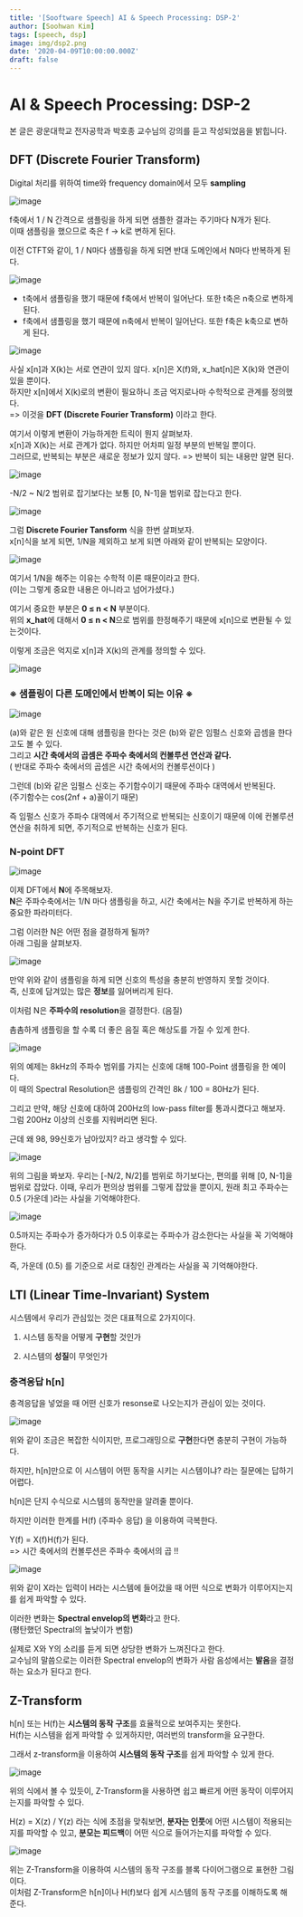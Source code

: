 ```yaml
---
title: '[Sooftware Speech] AI & Speech Processing: DSP-2'
author: [Soohwan Kim]
tags: [speech, dsp]
image: img/dsp2.png
date: '2020-04-09T10:00:00.000Z'
draft: false
---
```


# AI & Speech Processing: DSP-2
  

  
본 글은 광운대학교 전자공학과 박호종 교수님의 강의를 듣고 작성되었음을 밝힙니다.  
  
## DFT (Discrete Fourier Transform)
  
Digital 처리를 위하여 time와 frequency domain에서 모두 **sampling**  
  
![image](https://user-images.githubusercontent.com/42150335/78664225-88cf2000-790e-11ea-97f9-b045bfaa45d7.png)  
  
f축에서 1 / N 간격으로 샘플링을 하게 되면 샘플한 결과는 주기마다 N개가 된다.  
이때 샘플링을 했으므로 축은 f -> k로 변하게 된다.  

이전 CTFT와 같이, 1 / N마다 샘플링을 하게 되면 반대 도메인에서 N마다 반복하게 된다.  

![image](https://user-images.githubusercontent.com/42150335/78664562-3c381480-790f-11ea-845a-08b0022d3aee.png)
  
* t축에서 샘플링을 했기 때문에 f축에서 반복이 일어난다. 또한 t축은 n축으로 변하게 된다.  
* f축에서 샘플링을 했기 때문에 n축에서 반복이 일어난다. 또한 f축은 k축으로 변하게 된다.  

![image](https://user-images.githubusercontent.com/42150335/78664917-efa10900-790f-11ea-88d5-232526cb7e1d.png)


사실 x[n]과 X(k)는 서로 연관이 있지 않다. x[n]은 X(f)와, x_hat[n]은 X(k)와 연관이 있을 뿐이다.   
하지만 x[n]에서 X(k)로의 변환이 필요하니 조금 억지로나마 수학적으로 관계를 정의했다.  
=> 이것을 **DFT (Discrete Fourier Transform)** 이라고 한다.  
  
여기서 이렇게 변환이 가능하게한 트릭이 뭔지 살펴보자.  
x[n]과 X(k)는 서로 관계가 없다. 하지만 어차피 일정 부분의 반복일 뿐이다.  
그러므로, 반복되는 부분은 새로운 정보가 있지 않다. => 반복이 되는 내용만 알면 된다.  
  
![image](https://user-images.githubusercontent.com/42150335/78665186-61795280-7910-11ea-86dc-36622103938e.png)
  


-N/2 ~ N/2 범위로 잡기보다는 보통 [0, N-1]을 범위로 잡는다고 한다.  
  
![image](https://user-images.githubusercontent.com/42150335/79641837-dbdd8880-81d4-11ea-8ba1-882096d7f5c1.png)  
  
그럼 **Discrete Fourier Tansform** 식을 한번 살펴보자.  
x[n]식을 보게 되면, 1/N을 제외하고 보게 되면 아래와 같이 반복되는 모양이다.  
  
![image](https://user-images.githubusercontent.com/42150335/79641889-4262a680-81d5-11ea-8603-e57920de4d29.png)  
  
여기서 1/N을 해주는 이유는 수학적 이론 때문이라고 한다.  
(이는 그렇게 중요한 내용은 아니라고 넘어가셨다.)  
  
여기서 중요한 부분은 **0 ≤ n < N** 부분이다.  
위의 **x_hat**에 대해서 **0 ≤ n < N**으로 범위를 한정해주기 때문에 x[n]으로 변환될 수 있는것이다.  
  
이렇게 조금은 억지로 x[n]과 X(k)의 관계를 정의할 수 있다.  
  
![image](https://user-images.githubusercontent.com/42150335/79642034-214e8580-81d6-11ea-8ebd-d7a31101714a.png)  
  
### ※ 샘플링이 다른 도메인에서 반복이 되는 이유 ※  
  
![image](https://user-images.githubusercontent.com/42150335/79642307-b9993a00-81d7-11ea-98ac-2ba51258285d.png)  
  
(a)와 같은 원 신호에 대해 샘플링을 한다는 것은 (b)와 같은 임펄스 신호와 곱셈을 한다고도 볼 수 있다.  
그리고 **시간 축에서의 곱셈은 주파수 축에서의 컨볼루션 연산과 같다.**  
( 반대로 주파수 축에서의 곱셈은 시간 축에서의 컨볼루션이다 )  

그런데 (b)와 같은 임펄스 신호는 주기함수이기 때문에 주파수 대역에서 반복된다.  
(주기함수는 cos(2nf + a)꼴이기 때문)  
  
즉 임펄스 신호가 주파수 대역에서 주기적으로 반복되는 신호이기 때문에 이에 컨볼루션 연산을 취하게 되면, 주기적으로 반복하는 신호가 된다.  
  
### N-point DFT
  
![image](https://user-images.githubusercontent.com/42150335/79642567-252fd700-81d9-11ea-8f2e-347a489a8d5d.png)
  
이제 DFT에서 **N**에 주목해보자.  
**N**은 주파수축에서는 1/N 마다 샘플링을 하고, 시간 축에서는 N을 주기로 반복하게 하는 중요한 파라미터다.  
  
그럼 이러한 N은 어떤 점을 결정하게 될까?  
아래 그림을 살펴보자.

![image](https://user-images.githubusercontent.com/42150335/79642660-e77f7e00-81d9-11ea-8834-9ec678cdcb44.png)  
  
만약 위와 같이 샘플링을 하게 되면 신호의 특성을 충분히 반영하지 못할 것이다.  
즉, 신호에 담겨있는 많은 **정보**를 잃어버리게 된다.  
  
이처럼 N은 **주파수의 resolution**을 결정한다. (음질)  
  
촘촘하게 샘플링을 할 수록 더 좋은 음질 혹은 해상도를 가질 수 있게 한다.  
  
![image](https://user-images.githubusercontent.com/42150335/79642796-8ad09300-81da-11ea-9713-026b3c7be5dd.png)  
  
위의 예제는 8kHz의 주파수 범위를 가지는 신호에 대해 100-Point 샘플링을 한 예이다.  
이 때의 Spectral Resolution은 샘플링의 간격인 8k / 100 = 80Hz가 된다.  
  
그리고 만약, 해당 신호에 대하여 200Hz의 low-pass filter를 통과시켰다고 해보자.  
그럼 200Hz 이상의 신호를 지워버리면 된다.  
  
근데 왜 98, 99신호가 남아있지? 라고 생각할 수 있다.  
  
![image](https://user-images.githubusercontent.com/42150335/79642992-a25c4b80-81db-11ea-8373-1a6ce5a51037.png)  
  
위의 그림을 봐보자. 우리는 [-N/2, N/2]를 범위로 하기보다는, 편의를 위해 [0, N-1]을 범위로 잡았다. 이때, 우리가 편의상 범위를 그렇게 잡았을 뿐이지, 원래 최고 주파수는 0.5 (가운데 )라는 사실을 기억해야한다.  
  
![image](https://user-images.githubusercontent.com/42150335/79642918-1ea25f00-81db-11ea-8967-7b73702538c4.png)  
  
0.5까지는 주파수가 증가하다가 0.5 이후로는 주파수가 감소한다는 사실을 꼭 기억해야한다.  
  
즉, 가운데 (0.5) 를 기준으로 서로 대칭인 관계라는 사실을 꼭 기억해야한다.  
   
## LTI (Linear Time-Invariant) System
  
시스템에서 우리가 관심있는 것은 대표적으로 2가지이다.  
  
1. 시스템 동작을 어떻게 **구현**할 것인가  
  
2. 시스템의 **성질**이 무엇인가  
  
### 충격응답 h[n]  
  
충격응답을 넣었을 때 어떤 신호가 resonse로 나오는지가 관심이 있는 것이다.  
  
![image](https://user-images.githubusercontent.com/42150335/79643460-03851e80-81de-11ea-92ef-675de741b2b5.png)  
  
위와 같이 조금은 복잡한 식이지만, 프로그래밍으로 **구현**한다면 충분히 구현이 가능하다.  
  
하지만, h[n]만으로 이 시스템이 어떤 동작을 시키는 시스템이냐? 라는 질문에는 답하기 어렵다.  
  
h[n]은 단지 수식으로 시스템의 동작만을 알려줄 뿐이다.  
  
하지만 이러한 한계를 H(f) (주파수 응답) 을 이용하여 극복한다.  
  
Y(f) = X(f)H(f)가 된다.  
=> 시간 축에서의 컨볼루션은 주파수 축에서의 곱 !!  
  
![image](https://user-images.githubusercontent.com/42150335/79643546-6bd40000-81de-11ea-9068-95aa74824355.png)  
  
위와 같이 X라는 입력이 H라는 시스템에 들어갔을 때 어떤 식으로 변화가 이루어지는지를 쉽게 파악할 수 있다.  
  
이러한 변화는 **Spectral envelop의 변화**라고 한다.  
(평탄했던 Spectral의 높낮이가 변함)  
  
실제로 X와 Y의 소리를 듣게 되면 상당한 변화가 느껴진다고 한다.  
교수님의 말씀으로는 이러한 Spectral envelop의 변화가 사람 음성에서는 **발음**을 결정하는 요소가 된다고 한다.  
  
## Z-Transform
  
h[n] 또는 H(f)는 **시스템의 동작 구조**를 효율적으로 보여주지는 못한다.  
H(f)는 시스템을 쉽게 파악할 수 있게하지만, 여러번의 transform을 요구한다.  
  
그래서 z-transform을 이용하여 **시스템의 동작 구조**를 쉽게 파악할 수 있게 한다.  
  
![image](https://user-images.githubusercontent.com/42150335/79643803-a7bb9500-81df-11ea-9dad-2a26a905d37c.png)  
  
위의 식에서 볼 수 있듯이, Z-Transform을 사용하면 쉽고 빠르게 어떤 동작이 이루어지는지를 파악할 수 있다.  
  
H(z) = X(z) / Y(z) 라는 식에 초점을 맞춰보면, **분자는 인풋**에 어떤 시스템이 적용되는지를 파악할 수 있고, **분모는 피드백**이 어떤 식으로 들어가는지를 파악할 수 있다.  
  
![image](https://user-images.githubusercontent.com/42150335/79643861-008b2d80-81e0-11ea-80de-10e8213948bb.png)  
  
위는 Z-Transform을 이용하여 시스템의 동작 구조를 블록 다이어그램으로 표현한 그림이다.  
이처럼 Z-Transform은 h[n]이나 H(f)보다 쉽게 시스템의 동작 구조를 이해하도록 해준다.  
  